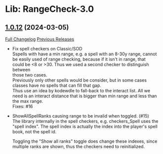 # Lib: RangeCheck-3.0

## [1.0.12](https://github.com/WeakAuras/LibRangeCheck-3.0/tree/1.0.12) (2024-03-05)
[Full Changelog](https://github.com/WeakAuras/LibRangeCheck-3.0/compare/1.0.11...1.0.12) [Previous Releases](https://github.com/WeakAuras/LibRangeCheck-3.0/releases)

- Fix spell checkers on Classic/SOD  
    Sspells with have a min range, e.g. a spell with an 8-30y range, cannot  
    be easily used of range checking, because if it isn't in range, that  
    could be <8 or >30. Thus we used a second checker to distinguish between  
    those two cases.  
    Previously only other spells would be consider, but in some cases  
    classes have no spells that can fill that gap.  
    Thus use an idea by kodewdle to fall-back to the interact list. All we  
    need is an interact distance that is bigger than min range and less than  
    the max range.  
    Fixes: #16  
- ShowAllSpellRanks causing range to be invalid when toggled. (#15)  
    The library internally in the spell checkers, e.g. checkers\_Spell uses the "spell index". The spell index is actually the index into the player's spell book, not the spell id.  
    Toggling the "Show all ranks" toggle does change these indexes, since multiple ranks are shown, thus the checkers need to reinitialized.  